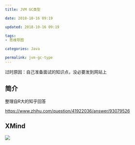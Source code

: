 ```yaml
---
title: JVM GC类型

date: 2018-10-16 09:19

updated: 2018-10-16 09:19

tags:
- 思维导图

categories: Java

permalink: jvm-gc-type
---
```


过时原因：自己准备面试的知识点，没必要发到网站上

## 简介

整理自R大的知乎回答

https://www.zhihu.com/question/41922036/answer/93079526



## XMind

![](/images/mindmapping-jvm-gc-type-01.png)